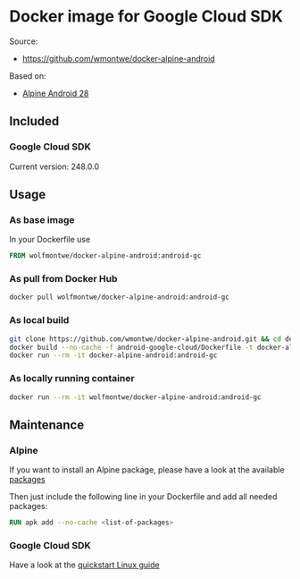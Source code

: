 # Docker image for Google Cloud SDK

Source:

- https://github.com/wmontwe/docker-alpine-android

Based on:

- [Alpine Android 28](https://cloud.docker.com/repository/docker/wolfmontwe/docker-alpine-android)

## Included

### Google Cloud SDK

Current version: 248.0.0

## Usage

### As base image

In your Dockerfile use

```dockerfile
FROM wolfmontwe/docker-alpine-android:android-gc
```

### As pull from Docker Hub

```bash
docker pull wolfmontwe/docker-alpine-android:android-gc
```

### As local build

```bash
git clone https://github.com/wmontwe/docker-alpine-android.git && cd docker-alpine-android
docker build --no-cache -f android-google-cloud/Dockerfile -t docker-alpine-android:android-gc .
docker run --rm -it docker-alpine-android:android-gc
```

### As locally running container

```bash
docker run --rm -it wolfmontwe/docker-alpine-android:android-gc
```

## Maintenance

### Alpine

If you want to install an Alpine package, please have a look at the available [packages](https://pkgs.alpinelinux.org/packages?branch=v3.9)

Then just include the following line in your Dockerfile and add all needed packages:

```dockerfile
RUN apk add --no-cache <list-of-packages>
```

### Google Cloud SDK

Have a look at the [quickstart Linux guide](https://cloud.google.com/sdk/docs/quickstart-linux)
